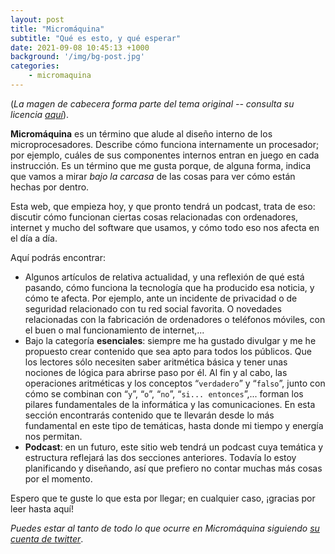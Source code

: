 ```yaml
---
layout: post
title: "Micromáquina"
subtitle: "Qué es esto, y qué esperar"
date: 2021-09-08 10:45:13 +1000
background: '/img/bg-post.jpg'
categories:
    - micromaquina
---
```

(*La magen de cabecera forma parte del tema original -- consulta su licencia [aquí](/licencia)*).

**Micromáquina** es un término que alude al diseño interno de los microprocesadores. Describe cómo funciona internamente un procesador; por ejemplo, cuáles de sus componentes internos entran en juego en cada instrucción. Es un término que me gusta porque, de alguna forma, indica que vamos a mirar *bajo la carcasa* de las cosas para ver cómo están hechas por dentro.

Esta web, que empieza hoy, y que pronto tendrá un podcast, trata de eso: discutir cómo funcionan ciertas cosas relacionadas con ordenadores, internet y mucho del software que usamos, y cómo todo eso nos afecta en el día a día.

Aquí podrás encontrar:

- Algunos artículos de relativa actualidad, y una reflexión de qué está pasando, cómo funciona la tecnología que ha producido esa noticia, y cómo te afecta. Por ejemplo, ante un incidente de privacidad o de seguridad relacionado con tu red social favorita. O novedades relacionadas con la fabricación de ordenadores o teléfonos móviles, con el buen o mal funcionamiento de internet,...
- Bajo la categoría **esenciales**: siempre me ha gustado divulgar y me he propuesto crear contenido que sea apto para todos los públicos. Que los lectores sólo necesiten saber aritmética básica y tener unas nociones de lógica para abrirse paso por él. Al fin y al cabo, las operaciones aritméticas y los conceptos “`verdadero`” y “`falso`”, junto con cómo se combinan con “`y`”, “`o`”, “`no`”, “`si... entonces`”,... forman los pilares fundamentales de la informática y las comunicaciones. En esta sección encontrarás contenido que te llevarán desde lo más fundamental en este tipo de temáticas, hasta donde mi tiempo y energía nos permitan.
- **Podcast**: en un futuro, este sitio web tendrá un podcast cuya temática y estructura reflejará las dos secciones anteriores. Todavía lo estoy planificando y diseñando, así que prefiero no contar muchas más cosas por el momento.

Espero que te guste lo que esta por llegar; en cualquier caso, ¡gracias por leer hasta aquí!

*Puedes estar al tanto de todo lo que ocurre en Micromáquina siguiendo [su cuenta de twitter](https://twitter.com/micro_maquina)*.
